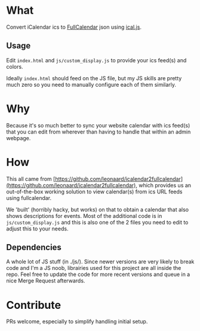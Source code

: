 # What
Convert iCalendar ics to [FullCalendar][0] json using [ical.js][1].

## Usage
Edit `index.html` and `js/custom_display.js` to provide your ics feed(s) and colors.

Ideally `index.html` should feed on the JS file, but my JS skills are pretty much zero so you need to manually configure each of them similarly.

# Why
Because it's so much better to sync your website calendar with ics feed(s) that you can edit from wherever than having to handle that within an admin webpage.

# How
This all came from [https://github.com/leonaard/icalendar2fullcalendar](https://github.com/leonaard/icalendar2fullcalendar), which provides us an out-of-the-box working solution to view calendar(s) from ics URL feeds using fullcalendar.

We 'built' (horribly hacky, but works) on that to obtain a calendar that also shows descriptions for events. Most of the additional code is in `js/custom_display.js` and this is also one of the 2 files you need to edit to adjust this to your needs.

## Dependencies
A whole lot of JS stuff (in ./js/). Since newer versions are very likely to break code and I'm a JS noob, 
librairies used for this project are all inside the repo. Feel free to update the code for more
recent versions and queue in a nice Merge Request afterwards.


# Contribute
PRs welcome, especially to simplify handling initial setup.

[0]: http://fullcalendar.io/
[1]: https://mozilla-comm.github.io/ical.js/
